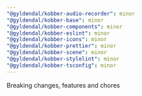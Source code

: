 ```yaml
---
"@gyldendal/kobber-audio-recorder": minor
"@gyldendal/kobber-base": minor
"@gyldendal/kobber-components": minor
"@gyldendal/kobber-eslint": minor
"@gyldendal/kobber-icons": minor
"@gyldendal/kobber-prettier": minor
"@gyldendal/kobber-scene": minor
"@gyldendal/kobber-stylelint": minor
"@gyldendal/kobber-tsconfig": minor
---
```


Breaking changes, features and chores
